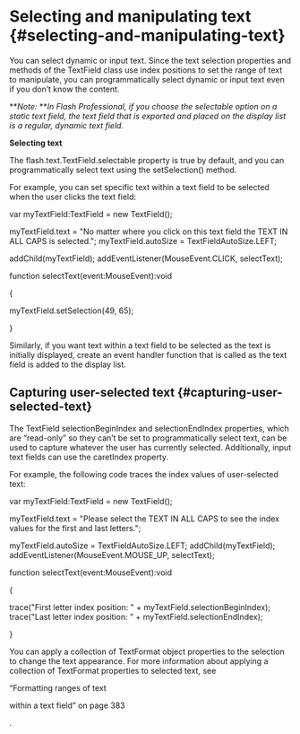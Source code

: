 # Selecting and manipulating text {#selecting-and-manipulating-text}

You can select dynamic or input text. Since the text selection properties and methods of the TextField class use index positions to set the range of text to manipulate, you can programmatically select dynamic or input text even if you don’t know the content.

**_Note:_ **_In Flash Professional, if you choose the selectable option on a static text field, the text field that is exported and placed on the display list is a regular, dynamic text field._

**Selecting text**

The flash.text.TextField.selectable property is true by default, and you can programmatically select text using the setSelection() method.

For example, you can set specific text within a text field to be selected when the user clicks the text field:

var myTextField:TextField = new TextField();

myTextField.text = &quot;No matter where you click on this text field the TEXT IN ALL CAPS is selected.&quot;; myTextField.autoSize = TextFieldAutoSize.LEFT;

addChild(myTextField); addEventListener(MouseEvent.CLICK, selectText);

function selectText(event:MouseEvent):void

{

myTextField.setSelection(49, 65);

}

Similarly, if you want text within a text field to be selected as the text is initially displayed, create an event handler function that is called as the text field is added to the display list.

## Capturing user-selected text {#capturing-user-selected-text}

The TextField selectionBeginIndex and selectionEndIndex properties, which are “read-only” so they can’t be set to programmatically select text, can be used to capture whatever the user has currently selected. Additionally, input text fields can use the caretIndex property.

For example, the following code traces the index values of user-selected text:

var myTextField:TextField = new TextField();

myTextField.text = &quot;Please select the TEXT IN ALL CAPS to see the index values for the first and last letters.&quot;;

myTextField.autoSize = TextFieldAutoSize.LEFT; addChild(myTextField); addEventListener(MouseEvent.MOUSE_UP, selectText);

function selectText(event:MouseEvent):void

{

trace(&quot;First letter index position: &quot; + myTextField.selectionBeginIndex); trace(&quot;Last letter index position: &quot; + myTextField.selectionEndIndex);

}

You can apply a collection of TextFormat object properties to the selection to change the text appearance. For more information about applying a collection of TextFormat properties to selected text, see

“Formatting ranges of text

within a text field” on page 383

.